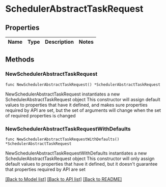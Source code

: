 # SchedulerAbstractTaskRequest

## Properties

Name | Type | Description | Notes
------------ | ------------- | ------------- | -------------

## Methods

### NewSchedulerAbstractTaskRequest

`func NewSchedulerAbstractTaskRequest() *SchedulerAbstractTaskRequest`

NewSchedulerAbstractTaskRequest instantiates a new SchedulerAbstractTaskRequest object
This constructor will assign default values to properties that have it defined,
and makes sure properties required by API are set, but the set of arguments
will change when the set of required properties is changed

### NewSchedulerAbstractTaskRequestWithDefaults

`func NewSchedulerAbstractTaskRequestWithDefaults() *SchedulerAbstractTaskRequest`

NewSchedulerAbstractTaskRequestWithDefaults instantiates a new SchedulerAbstractTaskRequest object
This constructor will only assign default values to properties that have it defined,
but it doesn't guarantee that properties required by API are set


[[Back to Model list]](../README.md#documentation-for-models) [[Back to API list]](../README.md#documentation-for-api-endpoints) [[Back to README]](../README.md)


